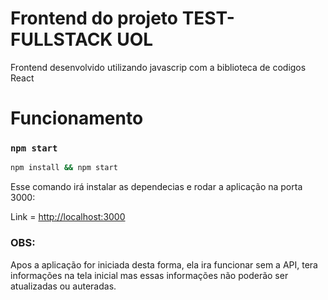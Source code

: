 # Frontend do projeto TEST-FULLSTACK UOL

Frontend desenvolvido utilizando javascrip com a biblioteca de codigos React

# Funcionamento
### `npm start`

```cmd
npm install && npm start
```
Esse comando irá instalar as dependecias e rodar a aplicação na porta 3000:

Link = [http://localhost:3000](http://localhost:3000)

### OBS: 

Apos a aplicação for iniciada desta forma, ela ira funcionar sem a API, tera informações na tela inicial mas essas informações não poderão ser atualizadas ou auteradas.
